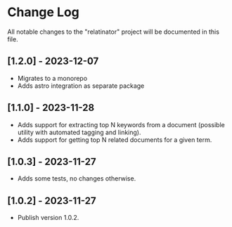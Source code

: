 # Change Log

All notable changes to the "relatinator" project will be documented in this file.

## [1.2.0] - 2023-12-07

- Migrates to a monorepo
- Adds astro integration as separate package

## [1.1.0] - 2023-11-28

- Adds support for extracting top N keywords from a document (possible utility with automated tagging and linking).
- Adds support for getting top N related documents for a given term.

## [1.0.3] - 2023-11-27

- Adds some tests, no changes otherwise.

## [1.0.2] - 2023-11-27

- Publish version 1.0.2.
